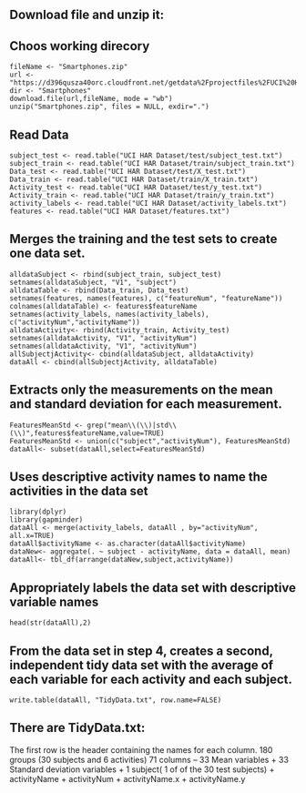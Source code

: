 ## Download file and unzip it:
## Choos working direcory
```
fileName <- "Smartphones.zip"
url <- "https://d396qusza40orc.cloudfront.net/getdata%2Fprojectfiles%2FUCI%20HAR%20Dataset.zip"
dir <- "Smartphones"
download.file(url,fileName, mode = "wb") 
unzip("Smartphones.zip", files = NULL, exdir=".")
```
## Read Data
```
subject_test <- read.table("UCI HAR Dataset/test/subject_test.txt")
subject_train <- read.table("UCI HAR Dataset/train/subject_train.txt")
Data_test <- read.table("UCI HAR Dataset/test/X_test.txt")
Data_train <- read.table("UCI HAR Dataset/train/X_train.txt")
Aсtivity_test <- read.table("UCI HAR Dataset/test/y_test.txt")
Aсtivity_train <- read.table("UCI HAR Dataset/train/y_train.txt")
activity_labels <- read.table("UCI HAR Dataset/activity_labels.txt")
features <- read.table("UCI HAR Dataset/features.txt")  
```
## Merges the training and the test sets to create one data set. 

```
alldataSubject <- rbind(subject_train, subject_test)
setnames(alldataSubject, "V1", "subject")
alldataTable <- rbind(Data_train, Data_test)
setnames(features, names(features), c("featureNum", "featureName"))
colnames(alldataTable) <- features$featureName
setnames(activity_labels, names(activity_labels), c("activityNum","activityName"))
alldataActivity<- rbind(Aсtivity_train, Aсtivity_test)
setnames(alldataActivity, "V1", "activityNum")
setnames(alldataActivity, "V1", "activityNum")
allSubjectjActivity<- cbind(alldataSubject, alldataActivity)
dataAll <- cbind(allSubjectjActivity, alldataTable)
```
## Extracts only the measurements on the mean and standard deviation for each measurement.
```
FeaturesMeanStd <- grep("mean\\(\\)|std\\(\\)",features$featureName,value=TRUE)
FeaturesMeanStd <- union(c("subject","activityNum"), FeaturesMeanStd)
dataAll<- subset(dataAll,select=FeaturesMeanStd) 
```
## Uses descriptive activity names to name the activities in the data set

```
library(dplyr)
library(gapminder)
dataAll <- merge(activity_labels, dataAll , by="activityNum", all.x=TRUE)
dataAll$activityName <- as.character(dataAll$activityName)
dataNew<- aggregate(. ~ subject - activityName, data = dataAll, mean) 
dataAll<- tbl_df(arrange(dataNew,subject,activityName))
```
## Appropriately labels the data set with descriptive variable names
```
head(str(dataAll),2)
```
## From the data set in step 4, creates a second, independent tidy data set with the average of each variable for each activity and each subject.
```
write.table(dataAll, "TidyData.txt", row.name=FALSE)
```
## There are TidyData.txt:
The first row is the header containing the names for each column.
180 groups (30 subjects and 6 activities)
71 columns – 33 Mean variables + 33 Standard deviation variables + 1 subject( 1 of of the 30 test subjects) + activityName + activityNum + activityName.x + activityName.y
